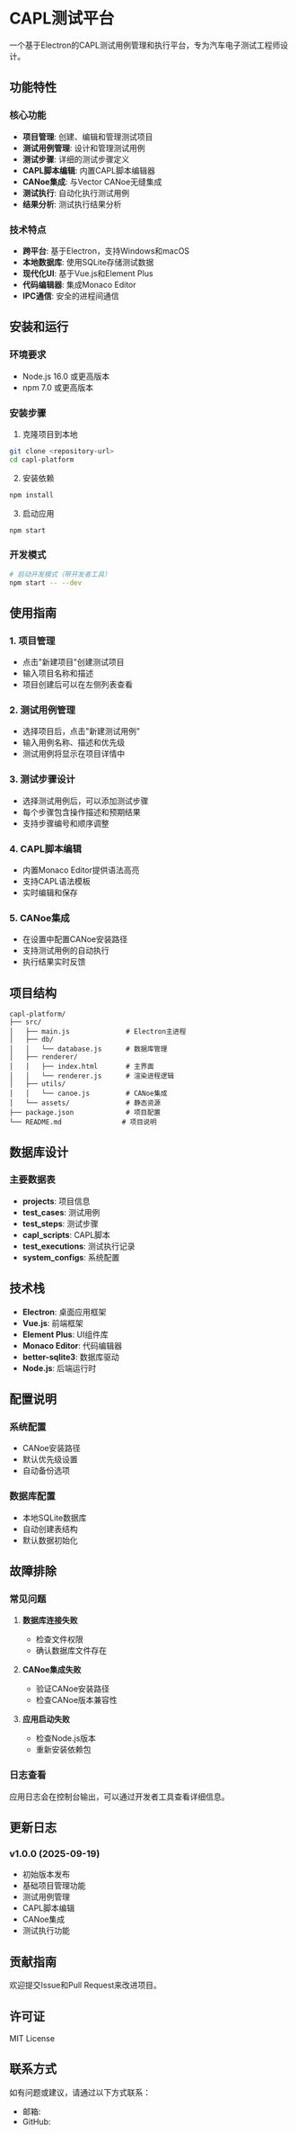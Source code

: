 # CAPL测试平台

一个基于Electron的CAPL测试用例管理和执行平台，专为汽车电子测试工程师设计。

## 功能特性

### 核心功能
- **项目管理**: 创建、编辑和管理测试项目
- **测试用例管理**: 设计和管理测试用例
- **测试步骤**: 详细的测试步骤定义
- **CAPL脚本编辑**: 内置CAPL脚本编辑器
- **CANoe集成**: 与Vector CANoe无缝集成
- **测试执行**: 自动化执行测试用例
- **结果分析**: 测试执行结果分析

### 技术特点
- **跨平台**: 基于Electron，支持Windows和macOS
- **本地数据库**: 使用SQLite存储测试数据
- **现代化UI**: 基于Vue.js和Element Plus
- **代码编辑器**: 集成Monaco Editor
- **IPC通信**: 安全的进程间通信

## 安装和运行

### 环境要求
- Node.js 16.0 或更高版本
- npm 7.0 或更高版本

### 安装步骤

1. 克隆项目到本地
```bash
git clone <repository-url>
cd capl-platform
```

2. 安装依赖
```bash
npm install
```

3. 启动应用
```bash
npm start
```

### 开发模式
```bash
# 启动开发模式（带开发者工具）
npm start -- --dev
```

## 使用指南

### 1. 项目管理
- 点击"新建项目"创建测试项目
- 输入项目名称和描述
- 项目创建后可以在左侧列表查看

### 2. 测试用例管理
- 选择项目后，点击"新建测试用例"
- 输入用例名称、描述和优先级
- 测试用例将显示在项目详情中

### 3. 测试步骤设计
- 选择测试用例后，可以添加测试步骤
- 每个步骤包含操作描述和预期结果
- 支持步骤编号和顺序调整

### 4. CAPL脚本编辑
- 内置Monaco Editor提供语法高亮
- 支持CAPL语法模板
- 实时编辑和保存

### 5. CANoe集成
- 在设置中配置CANoe安装路径
- 支持测试用例的自动执行
- 执行结果实时反馈

## 项目结构

```
capl-platform/
├── src/
│   ├── main.js              # Electron主进程
│   ├── db/
│   │   └── database.js      # 数据库管理
│   ├── renderer/
│   │   ├── index.html       # 主界面
│   │   └── renderer.js      # 渲染进程逻辑
│   ├── utils/
│   │   └── canoe.js         # CANoe集成
│   └── assets/              # 静态资源
├── package.json             # 项目配置
└── README.md               # 项目说明
```

## 数据库设计

### 主要数据表
- **projects**: 项目信息
- **test_cases**: 测试用例
- **test_steps**: 测试步骤
- **capl_scripts**: CAPL脚本
- **test_executions**: 测试执行记录
- **system_configs**: 系统配置

## 技术栈

- **Electron**: 桌面应用框架
- **Vue.js**: 前端框架
- **Element Plus**: UI组件库
- **Monaco Editor**: 代码编辑器
- **better-sqlite3**: 数据库驱动
- **Node.js**: 后端运行时

## 配置说明

### 系统配置
- CANoe安装路径
- 默认优先级设置
- 自动备份选项

### 数据库配置
- 本地SQLite数据库
- 自动创建表结构
- 默认数据初始化

## 故障排除

### 常见问题

1. **数据库连接失败**
   - 检查文件权限
   - 确认数据库文件存在

2. **CANoe集成失败**
   - 验证CANoe安装路径
   - 检查CANoe版本兼容性

3. **应用启动失败**
   - 检查Node.js版本
   - 重新安装依赖包

### 日志查看
应用日志会在控制台输出，可以通过开发者工具查看详细信息。

## 更新日志

### v1.0.0 (2025-09-19)
- 初始版本发布
- 基础项目管理功能
- 测试用例管理
- CAPL脚本编辑
- CANoe集成
- 测试执行功能

## 贡献指南

欢迎提交Issue和Pull Request来改进项目。

## 许可证

MIT License

## 联系方式

如有问题或建议，请通过以下方式联系：
- 邮箱: <your-email>
- GitHub: <your-github>